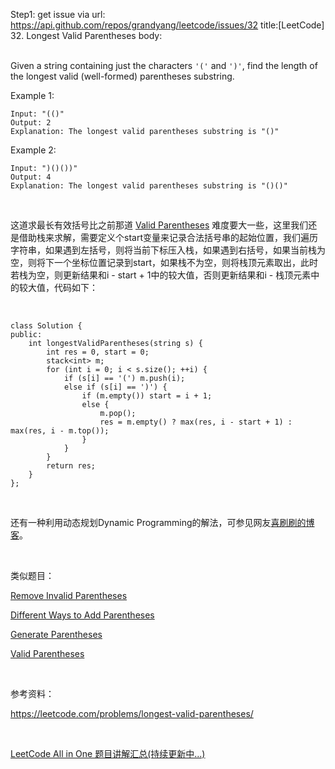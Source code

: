 Step1: get issue via url: https://api.github.com/repos/grandyang/leetcode/issues/32 
 title:[LeetCode] 32. Longest Valid Parentheses 
 body:  
  

Given a string containing just the characters `'('` and `')'`, find the length of the longest valid (well-formed) parentheses substring.

Example 1:
    
    
    Input: "(()"
    Output: 2
    Explanation: The longest valid parentheses substring is "()"
    

Example 2:
    
    
    Input: ")()())"
    Output: 4
    Explanation: The longest valid parentheses substring is "()()"

 

这道求最长有效括号比之前那道 [Valid Parentheses](http://www.cnblogs.com/grandyang/p/4424587.html) 难度要大一些，这里我们还是借助栈来求解，需要定义个start变量来记录合法括号串的起始位置，我们遍历字符串，如果遇到左括号，则将当前下标压入栈，如果遇到右括号，如果当前栈为空，则将下一个坐标位置记录到start，如果栈不为空，则将栈顶元素取出，此时若栈为空，则更新结果和i - start + 1中的较大值，否则更新结果和i - 栈顶元素中的较大值，代码如下：

 
    
    
    class Solution {
    public:
        int longestValidParentheses(string s) {
            int res = 0, start = 0;
            stack<int> m;
            for (int i = 0; i < s.size(); ++i) {
                if (s[i] == '(') m.push(i);
                else if (s[i] == ')') {
                    if (m.empty()) start = i + 1;
                    else {
                        m.pop();
                        res = m.empty() ? max(res, i - start + 1) : max(res, i - m.top());
                    }
                }
            }
            return res;
        }
    };

 

还有一种利用动态规划Dynamic Programming的解法，可参见网友[喜刷刷的博客](http://bangbingsyb.blogspot.com/2014/11/leetcode-longest-valid-parentheses.html)。

 

类似题目：

[Remove Invalid Parentheses](http://www.cnblogs.com/grandyang/p/4944875.html)

[Different Ways to Add Parentheses](http://www.cnblogs.com/grandyang/p/4682458.html)

[Generate Parentheses](http://www.cnblogs.com/grandyang/p/4444160.html)

[Valid Parentheses](http://www.cnblogs.com/grandyang/p/4424587.html)

 

参考资料：

<https://leetcode.com/problems/longest-valid-parentheses/>

 

[LeetCode All in One 题目讲解汇总(持续更新中...)](http://www.cnblogs.com/grandyang/p/4606334.html)

